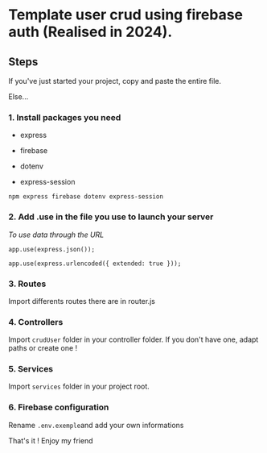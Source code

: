 # Template user crud using firebase auth (Realised in 2024).

## Steps

If you've just started your project, copy and paste the entire file.

Else...

### 1. Install packages you need

- express

- firebase

- dotenv

- express-session

`npm express firebase dotenv express-session`

### 2. Add .use in the file you use to launch your server

_To use data through the URL_

`app.use(express.json());`

`app.use(express.urlencoded({ extended: true }));`

### 3. Routes

Import differents routes there are in router.js

### 4. Controllers

Import `crudUser` folder in your controller folder. If you don't have one, adapt paths or create one !

### 5. Services

Import `services` folder in your project root.

### 6. Firebase configuration

Rename `.env.exemple`and add your own informations

That's it ! Enjoy my friend
